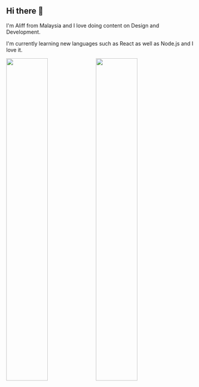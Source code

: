 ## Hi there 👋

I'm Aliff from Malaysia and I love doing content on Design and Development. 

I'm currently learning new languages such as React as well as Node.js and I love it.


<img align="left" width="47%" src="https://github-readme-stats.vercel.app/api?username=aliffazfar&show_icons=true&theme=dark" />
<img align="left" width="47%" src="https://github-readme-stats.vercel.app/api/top-langs/?username=aliffazfar&layout=compact&theme=dark" />


